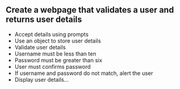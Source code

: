  ## Create a webpage that validates a user and returns user details
- Accept details using prompts
- Use an object to store user details
- Validate user details
- Username must be less than ten
- Password must be greater than six
- User must confirms password
- If username and password do not match, alert the user
- Display user details...
